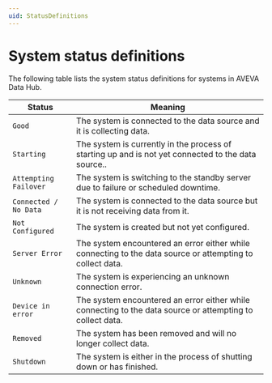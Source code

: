```yaml
---
uid: StatusDefinitions
---
```


# System status definitions

The following table lists the system status definitions for systems in AVEVA Data Hub.

| Status | Meaning |
|---|---|
| ``Good`` | The system is connected to the data source and it is collecting data. |
| ``Starting`` | The system is currently in the process of starting up and is not yet connected to the data source.. |
| ``Attempting Failover`` | The system is switching to the standby server due to failure or scheduled downtime. |
| ``Connected / No Data`` | The system is connected to the data source but it is not receiving data from it. |
| ``Not Configured`` | The system is created but not yet configured. |
| ``Server Error`` | The system encountered an error either while connecting to the data source or attempting to collect data. |
| ``Unknown`` | The system is experiencing an unknown connection error. |
| ``Device in error`` | The system encountered an error either while connecting to the data source or attempting to collect data. |
| ``Removed`` | The system has been removed and will no longer collect data. |
| ``Shutdown`` | The system is either in the process of shutting down or has finished. |